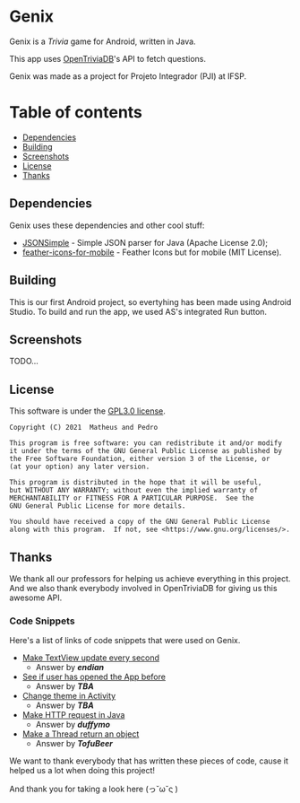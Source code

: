 # Genix

Genix is a *Trivia* game for Android, written in Java.

This app uses [OpenTriviaDB](https://opentdb.com/)'s API to fetch questions.

Genix was made as a project for Projeto Integrador (PJI) at IFSP.


# Table of contents
- [Dependencies](#dependencies)
- [Building](#building)
- [Screenshots](#screentshots)
- [License](#license)
- [Thanks](#thanks)


## Dependencies
Genix uses these dependencies and other cool stuff:
- [JSONSimple](https://code.google.com/archive/p/json-simple/) - Simple JSON parser for Java (Apache License 2.0);
- [feather-icons-for-mobile](https://github.com/przemek-jablonski/feathericons-for-mobile) - Feather Icons but for mobile (MIT License).


## Building
This is our first Android project, so evertyhing has been made using Android Studio.
To build and run the app, we used AS's integrated Run button.


## Screenshots
TODO...


## License
This software is under the [GPL3.0 license](./LICENSE).

```
Copyright (C) 2021  Matheus and Pedro

This program is free software: you can redistribute it and/or modify
it under the terms of the GNU General Public License as published by
the Free Software Foundation, either version 3 of the License, or
(at your option) any later version.

This program is distributed in the hope that it will be useful,
but WITHOUT ANY WARRANTY; without even the implied warranty of
MERCHANTABILITY or FITNESS FOR A PARTICULAR PURPOSE.  See the
GNU General Public License for more details.

You should have received a copy of the GNU General Public License
along with this program.  If not, see <https://www.gnu.org/licenses/>.
```

## Thanks
We thank all our professors for helping us achieve everything in this project.
And we also thank everybody involved in OpenTriviaDB for giving us this awesome API.

### Code Snippets

Here's a list of links of code snippets that were used on Genix.

- [Make TextView update every second](https://stackoverflow.com/questions/14814714/update-textview-every-second)
	- Answer by ***endian***
- [See if user has opened the App before]()
    - Answer by ***TBA***
- [Change theme in Activity]()
    - Answer by ***TBA***
- [Make HTTP request in Java](https://stackoverflow.com/questions/1359689/how-to-send-http-request-in-java)
	- Answer by ***duffymo***
- [Make a Thread return an object](https://stackoverflow.com/questions/3141158/how-can-a-thread-return-a-value-after-finishing-its-job)
    - Answer by ***TofuBeer***

We want to thank everybody that has written these pieces of code, cause it helped us a lot when doing this project!

And thank you for taking a look here (っ˘ω˘ς )